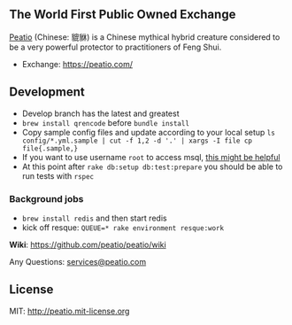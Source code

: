 ## The World First Public Owned Exchange


[Peatio](http://en.wikipedia.org/wiki/Pixiu) (Chinese: 貔貅) is a Chinese mythical hybrid creature considered to be a very powerful protector to practitioners of Feng Shui.


* Exchange: https://peatio.com/

## Development

* Develop branch has the latest and greatest
* `brew install qrencode` before `bundle install`
* Copy sample config files and update according to your local setup `ls config/*.yml.sample | cut -f 1,2 -d '.' | xargs -I file cp file{.sample,}`
* If you want to use username `root` to access msql, [this might be helpful](http://stackoverflow.com/questions/8537531/access-denied-for-user-rootlocalhost-using-password-no)
* At this point after `rake db:setup db:test:prepare` you should be able to run tests with `rspec`

### Background jobs

* `brew install redis` and then start redis
* kick off resque: `QUEUE=* rake environment resque:work`

**Wiki**: https://github.com/peatio/peatio/wiki

Any Questions: services@peatio.com

## License

MIT: http://peatio.mit-license.org
